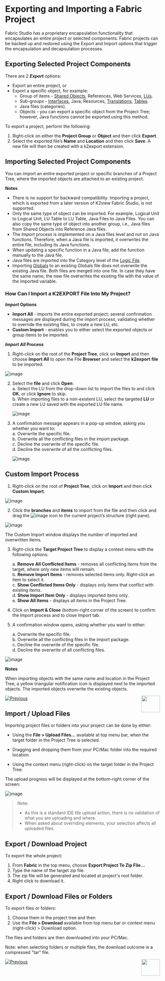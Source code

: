 # Exporting and Importing a Fabric Project

<studio>

Fabric Studio has a proprietary encapsulation functionality that encapsulates an entire project or selected components. Fabric projects can be backed up and restored using the Export and Import options that trigger the encapsulation and decapsulation processes.

## Exporting Selected Project Components

There are 2 ***Export*** options:
* Export an entire project, or
* Export a specific object, for example:
  * Group of items - [Shared Objects](/articles/04_fabric_studio/12_shared_objects.md), References, Web Services, [LUs](/articles/03_logical_units/01_LU_overview.md).
  * Sub-groups - [Interfaces](/articles/05_DB_interfaces/01_interfaces_overview.md), Java, Resources, [Translations](/articles/09_translations/01_translations_overview_and_use_cases.md), [Tables](/articles/06_LU_tables/01_LU_tables_overview.md).
  * Java files (categories).
  * Objects - you can export a specific object from the Project Tree; however, Java functions cannot be exported using this method.

To export a project, perform the following:
1. Right-click on either the **Project Group** or **Object** and then click **Export**.
2. Select the exported file’s **Name** and **Location** and then click **Save**. A new file will then be created with a k2export extension.

## Importing Selected Project Components

You can import an entire exported project or specific branches of a Project Tree, where the imported objects are attached to an existing project.

**Notes**  
* There is no support for backward compatibility. Importing a project, which is exported from a later version of K2view Fabric Studio, is not supported.
* Only the same type of object can be imported. For example, Logical Unit to Logical Unit, LU Table to LU Table, Java Files to Java Files. You can also copy the same type of object into another group, i.e., Java files from Shared Objects into Reference Java files.
* The *Import* process is implemented on a Java files level and not on Java functions. Therefore, when a Java file is imported, it overwrites the entire file, including its Java functions.  
* When updating a specific function in a Java file, add the function manually to the Java file. 
* Java files are imported into the Category level of the [Logic File](/articles/04_fabric_studio/09_logic_files_and_categories.md). 
* Importing [Globals](/articles/08_globals/01_globals_overview.md) to an existing Globals file does not overwrite the existing Java file. Both files are merged into one file. In case they have the same name, the new file overwrites the existing file with the value of the imported variable. 

### How Can I Import a K2EXPORT File Into My Project?

***Import* Options**

* **Import All** - imports the entire exported project; several confirmation messages are displayed during the import process, validating whether to override the existing files, to create a new LU, etc.
* **Custom Import** - enables you to either select the exported objects or group items to be imported.

***Import All* Process**

1. Right-click on the root of the **Project Tree**, click on **Import** and then choose **Import All** to open the File **Browser** and select the **k2export** **file** to be imported.  

![image](images/04_11_01_k2export_file.PNG)

2. Select the **file** and click **Open**:  
    a. Select the LU from the drop-down list to import the files to and click **OK**, or click **Ignore** to skip.\
    b. When importing files to a non-existent LU, select the targeted **LU** or create a new LU saved with the exported LU file name.

    ![image](images/04_11_02%20LU%20file%E2%80%99s%20name.png)

3. A confirmation message appears in a pop-up window, asking you whether you want to:\
    a. Overwrite the specific file.\
    b. Overwrite all the conflicting files in the import package.\
    c. Decline the overwrite of the specific file.\
    d. Decline the overwrite of all the conflicting files. 

    ![image](images/04_11_03_confirmation_window.PNG)

## Custom Import Process

1. Right-click on the root of **Project Tree**, click on **Import** and then click **Custom Import**.

![image](images/04_11_04_Custom_Import.PNG)

2. Click the **branches** and **items** to import from the file and then click and drag the ![image](images/04_11_05%20%2BICON.png) icon to the current project’s structure (right pane).  

![image](images/04_11_06_custom_import.PNG)

The Custom Import window displays the number of imported and overwritten items.

3.  Right-click the **Target Project Tree** to display a context menu with the following options:

    a. **Remove All Conflicted Items** - removes all conflicting items from the target, where only new items will remain.\
    b. **Remove Import Items** - removes selected items only. Right-click an item to select it.\
    c. **Show Conflicted Items Only** - displays only items that conflict with existing items.\
    d. **Show Import Item Only** - displays imported items only.\
    e. **Show All Items** - displays all items in the Project Tree.

4. Click on **Import & Close** (bottom-right corner of the screen) to confirm the Import process and to close Import tab.
5. A confirmation window opens, asking whether you want to either:

    a. Overwrite the specific file.\
    b. Overwrite all the conflicting files in the import package.\
    c. Decline the overwrite of the specific file.\
    d. Decline the overwrite of all conflicting files. 

![image](images/04_11_03_confirmation_window.PNG)

**Notes** 

When importing objects with the same name and location in the Project Tree, a yellow triangular notification icon is displayed next to the imported objects. The imported objects overwrite the existing objects. 

[![Previous](/articles/images/Previous.png)](/articles/04_fabric_studio/10_fabric_studio_validating_java_code_within_a_project.md)[<img align="right" width="60" height="54" src="/articles/images/Next.png">](/articles/04_fabric_studio/12_shared_objects.md)

</studio>

<web>

## Import / Upload Files

Importing project files or folders into your project can be done by either:

* Using the **File > Upload Files...** available at top menu bar, when the target folder in the Project Tree is selected.
* Dragging and dropping them from your PC/Mac folder into the required location.

* Using the context menu (right-click) on the target folder in the Project Tree.
  ​     

The upload progress will be displayed at the bottom-right corner of the screen:

  ![image](images/web/5_upload_progress.PNG)



> Note: 
>
> * As this is a standard IDE file upload action, there is no validation of what you are uploading and where. 
> * When asked about overriding elements, your selection affects all uploaded files.



## Export / Download Project

To export the whole project:

1. From **Fabric** in the top menu, choose **Export Project To Zip File...**
2. Type the name of the target zip file.
3. The zip file will be generated and located at project's root folder.
4. Right click to download it.



## Export / Download Files or Folders

To export files or folders:

1. Choose them in the project tree and then 
2. Use the **File > Download** available from top menu bar or context menu (right-click) > Download option.

The files and folders are then downloaded into your PC/Mac.

Note: when selecting folders or multiple files, the download outcome is a compressed "tar" file.



[![Previous](/articles/images/Previous.png)](/articles/04_fabric_studio/08_fabric_project_tree.md)[<img align="right" width="60" height="54" src="/articles/images/Next.png">](/articles/04_fabric_studio/12_shared_objects.md)

</web>

